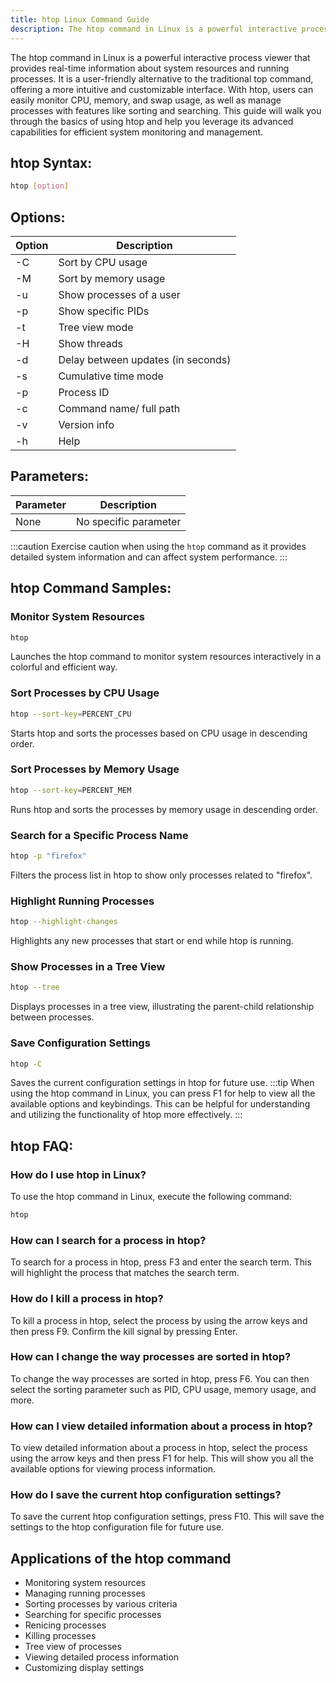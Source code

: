 ```yaml
---
title: htop Linux Command Guide
description: The htop command in Linux is a powerful interactive process viewer that provides real-time information. Learn how to use htop with this comprehensive guide.
---
```


The htop command in Linux is a powerful interactive process viewer that provides real-time information about system resources and running processes. It is a user-friendly alternative to the traditional top command, offering a more intuitive and customizable interface. With htop, users can easily monitor CPU, memory, and swap usage, as well as manage processes with features like sorting and searching. This guide will walk you through the basics of using htop and help you leverage its advanced capabilities for efficient system monitoring and management.
## htop Syntax:
```bash
htop [option]
```
## Options:
| Option | Description                |
|--------|----------------------------|
| -C     | Sort by CPU usage          |
| -M     | Sort by memory usage       |
| -u     | Show processes of a user   |
| -p     | Show specific PIDs         |
| -t     | Tree view mode             |
| -H     | Show threads              |
| -d     | Delay between updates (in seconds) |
| -s     | Cumulative time mode      |
| -p     | Process ID                |
| -c     | Command name/ full path    |
| -v     | Version info              |
| -h     | Help                      |

## Parameters:
| Parameter | Description          |
|-----------|----------------------|
| None      | No specific parameter|

:::caution
Exercise caution when using the `htop` command as it provides detailed system information and can affect system performance.
:::
## htop Command Samples:
### Monitor System Resources
```bash
htop
```
Launches the htop command to monitor system resources interactively in a colorful and efficient way.

### Sort Processes by CPU Usage
```bash
htop --sort-key=PERCENT_CPU
```
Starts htop and sorts the processes based on CPU usage in descending order.

### Sort Processes by Memory Usage
```bash
htop --sort-key=PERCENT_MEM
```
Runs htop and sorts the processes by memory usage in descending order.

### Search for a Specific Process Name
```bash
htop -p "firefox"
```
Filters the process list in htop to show only processes related to "firefox".

### Highlight Running Processes
```bash
htop --highlight-changes
```
Highlights any new processes that start or end while htop is running.

### Show Processes in a Tree View
```bash
htop --tree
```
Displays processes in a tree view, illustrating the parent-child relationship between processes.

### Save Configuration Settings
```bash
htop -C
```
Saves the current configuration settings in htop for future use.
:::tip
When using the htop command in Linux, you can press F1 for help to view all the available options and keybindings. This can be helpful for understanding and utilizing the functionality of htop more effectively.
:::

## htop FAQ:
### How do I use htop in Linux?
To use the htop command in Linux, execute the following command:
```bash
htop
```

### How can I search for a process in htop?
To search for a process in htop, press F3 and enter the search term. This will highlight the process that matches the search term.

### How do I kill a process in htop?
To kill a process in htop, select the process by using the arrow keys and then press F9. Confirm the kill signal by pressing Enter.

### How can I change the way processes are sorted in htop?
To change the way processes are sorted in htop, press F6. You can then select the sorting parameter such as PID, CPU usage, memory usage, and more.

### How can I view detailed information about a process in htop?
To view detailed information about a process in htop, select the process using the arrow keys and then press F1 for help. This will show you all the available options for viewing process information.

### How do I save the current htop configuration settings?
To save the current htop configuration settings, press F10. This will save the settings to the htop configuration file for future use.

## Applications of the htop command

- Monitoring system resources
- Managing running processes
- Sorting processes by various criteria
- Searching for specific processes
- Renicing processes
- Killing processes
- Tree view of processes
- Viewing detailed process information
- Customizing display settings